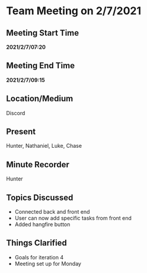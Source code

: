 # Team Meeting on 2/7/2021

## Meeting Start Time

**2021/2/7/07:20**

## Meeting End Time

**2021/2/7/09:15**

## Location/Medium

Discord

## Present

Hunter,
Nathaniel,
Luke,
Chase


## Minute Recorder

Hunter

## Topics Discussed

- Connected back and front end 
- User can now add specific tasks from front end
- Added hangfire button


## Things Clarified

- Goals for iteration 4
- Meeting set up for Monday

